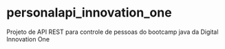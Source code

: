 # personalapi_innovation_one
Projeto de API REST para controle de pessoas do bootcamp java da Digital Innovation One
